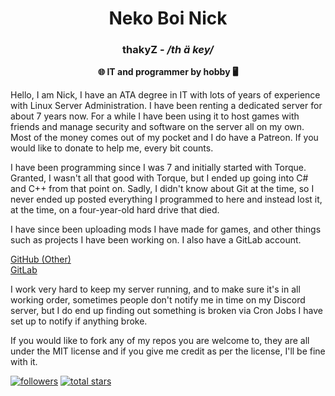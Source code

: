 <div align="center">
<h1>Neko Boi Nick</h1>
<h3>thakyZ - <i>/th ä key/</i></h2>
<b>🌐 IT and programmer by hobby 🖥️</b>
</div>

Hello, I am Nick, I have an ATA degree in IT with lots of years of experience with Linux Server Administration. I have been renting a dedicated server for about 7 years now. For a while I have been using it to host games with friends and manage security and software on the server all on my own. Most of the money comes out of my pocket and I do have a Patreon. If you would like to donate to help me, every bit counts.

I have been programming since I was 7 and initially started with Torque. Granted, I wasn't all that good with Torque, but I ended up going into C# and C++ from that point on. Sadly, I didn't know about Git at the time, so I never ended up posted everything I programmed to here and instead lost it, at the time, on a four-year-old hard drive that died.

I have since been uploading mods I have made for games, and other things such as projects I have been working on. I also have a GitLab account.

[GitHub (Other)](https://gitlab.com/nekoboinick)   
[GitLab](https://gitlab.com/thakyz)

I work very hard to keep my server running, and to make sure it's in all working order, sometimes people don't notify me in time on my Discord server, but I do end up finding out something is broken via Cron Jobs I have set up to notify if anything broke.

If you would like to fork any of my repos you are welcome to, they are all under the MIT license and if you give me credit as per the license, I'll be fine with it.

<p align="left">
  <a href="https://github.com/thakyZ?tab=followers"><img alt="followers" title="Follow me on Github" src="https://custom-icon-badges.demolab.com/github/followers/thakyZ?color=236ad3&labelColor=1155ba&style=for-the-badge&logo=person-add&label=Follow&logoColor=white" /></a>
  <a href="https://github.com/thakyZ?tab=repositories&sort=stargazers"><img alt="total stars" title="Total stars on GitHub" src="https://custom-icon-badges.demolab.com/github/stars/thakyZ?color=55960c&style=for-the-badge&labelColor=488207&logo=star" /></a>
</p>
